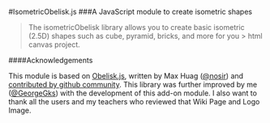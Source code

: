 #IsometricObelisk.js
###A JavaScript module to create isometric shapes

> The isometricObelisk library allows you to create basic isometric (2.5D) shapes such as cube, pyramid, bricks, and more for you > html canvas project.

####Acknowledgements

This module is based on [Obelisk.js](https://github.com/nosir/obelisk.js),  written by Max Huag ([@nosir](https://github.com/nosir/)) and [contributed by github community](https://github.com/nosir/obelisk.js/graphs/contributors). This library was further improved by me ([@GeorgeGks](https://github.com/GeorgeGks)) with the development of this add-on module. I also want to thank all the users and my teachers who reviewed that Wiki Page and Logo Image.

